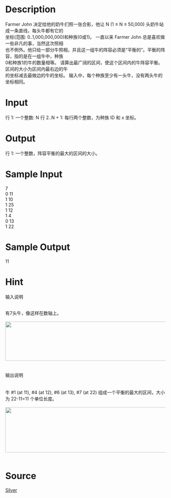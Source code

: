 
# Description

<div class="content"><div>Farmer John 决定给他的奶牛们照一张合影，他让 N (1 ≤ N ≤ 50,000) 头奶牛站成一条直线，每头牛都有它的</div>
<div>坐标(范围: 0..1,000,000,000)和种族(0或1)。 一直以来 Farmer John 总是喜欢做一些非凡的事，当然这次照相</div>
<div>也不例外。他只给一部分牛照相，并且这一组牛的阵容必须是“平衡的”。平衡的阵容，指的是在一组牛中，种族</div>
<div>0和种族1的牛的数量相等。 请算出最广阔的区间，使这个区间内的牛阵容平衡。区间的大小为区间内最右边的牛</div>
<div>的坐标减去最做边的牛的坐标。 输入中，每个种族至少有一头牛，没有两头牛的坐标相同。</div></div>

# Input

<div class="content"><p>行 1: 一个整数: N 行 2..N + 1: 每行两个整数，为种族 ID 和 x 坐标。</p></div>

# Output

<div class="content"><p>行 1: 一个整数，阵容平衡的最大的区间的大小。</p></div>

# Sample Input

<div class="content"><span class="sampledata">7<br/>
0 11<br/>
1 10<br/>
1 25<br/>
1 12<br/>
1 4<br/>
0 13<br/>
1 22<br/>
</span></div>

# Sample Output

<div class="content"><span class="sampledata">11</span></div>

# Hint

<div class="content"><p></p><p>输入说明 </p><br/>
<div>有7头牛，像这样在数轴上。 </div><br/>
<div><img src="source/bzoj/1637/img/aHR0cHM6Ly9seWRzeS5jb20vSnVkZ2VPbmxpbmUvdXBsb2FkLzIwMTcwNy8xMS5qcGc=.jpg" width="1153" height="123" alt=""/></div><br/>
<div></div><br/>
<div>输出说明 </div><br/>
<div></div><br/>
<div>牛 #1 (at 11), #4 (at 12), #6 (at 13), #7 (at 22) 组成一个平衡的最大的区间，大小为 22-11=11 个单位长度。 </div><br/>
<div><img src="source/bzoj/1637/img/aHR0cHM6Ly9seWRzeS5jb20vSnVkZ2VPbmxpbmUvdXBsb2FkLzIwMTcwNy8yMi5wbmc=.png" width="1156" height="142" alt=""/> </div><p></p></div>

# Source

<div class="content"><p><a href="problemset.php?search=Silver">Silver</a></p></div>

